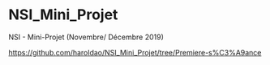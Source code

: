 # NSI_Mini_Projet
NSI - Mini-Projet (Novembre/ Décembre 2019)

https://github.com/haroldao/NSI_Mini_Projet/tree/Premiere-s%C3%A9ance
